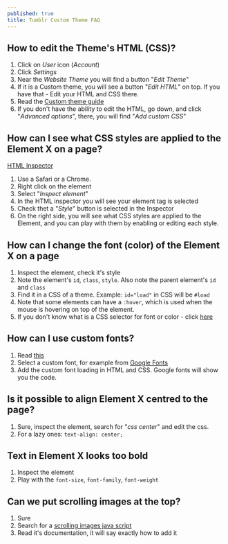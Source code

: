 ```yaml
---
published: true
title: Tumblr Custom Theme FAQ
---
```


## How to edit the Theme's HTML (CSS)?
1. Click on _User_ icon (_Account_)
2. Click _Settings_
3. Near the _Website Theme_ you will find a button "_Edit Theme_"
4. If it is a Custom theme, you will see a button "_Edit HTML_" on top. If you have that - Edit your HTML and CSS there.
5. Read the [Custom theme guide](https://www.tumblr.com/docs/en/custom_themes)
6. If you don't have the ability to edit the HTML, go down, and click "_Advanced options_", there, you will find "_Add custom CSS_"

## How can I see what CSS styles are applied to the Element X on a page?
[HTML Inspector](http://i.imgur.com/5jFE37r.png)
1. Use a Safari or a Chrome.
2. Right click on the element
3. Select "_Inspect element_"
4. In the HTML inspector you will see your element tag is selected
5. Check thet a "_Style_" button is selected in the Inspector
5. On the right side, you will see what CSS styles are applied to the Element, and you can play with them by enabling or editing each style.

## How can I change the font (color) of the Element X on a page
1. Inspect the element, check it's style
2. Note the element's `id`, `class`, `style`. Also note the parent element's `id` and `class`
3. Find it in a CSS of a theme. Example: `id="load"` in CSS will be `#load`
4. Note that some elements can have a `:hover`, which is used when the mouse is hovering on top of the element.
5. If you don't know what is a CSS selector for font or color - click [here](http://lmgtfy.com/?q=CSS+change+font)

## How can I use custom fonts?
1. Read [this](http://lmgtfy.com/?q=CSS+custom+font)
2. Select a custom font, for example from [Google Fonts](https://www.google.com/fonts/)
2. Add the custom font loading in HTML and CSS. Google fonts will show you the code.

## Is it possible to align Element X centred to the page?
1. Sure, inspect the element, search for "_css center_" and edit the css.
2. For a lazy ones: `text-align: center;`

## Text in Element X looks too bold
1. Inspect the element
2. Play with the `font-size`, `font-family`, `font-weight`

## Can we put scrolling images at the top?
1. Sure
2. Search for a [scrolling images java script](http://lmgtfy.com/?q=jQuery+scroller)
3. Read it's documentation, it will say exactly how to add it
